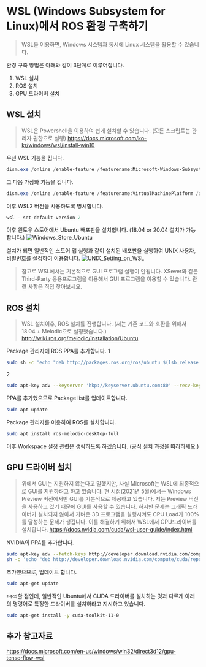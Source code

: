 # WSL (Windows Subsystem for Linux)에서 ROS 환경 구축하기
> WSL을 이용하면, Windows 시스템과 동시에 Linux 시스템을 활용할 수 있습니다.

환경 구축 방법은 아래와 같이 3단계로 이루어집니다.
1. WSL 설치
2. ROS 설치
3. GPU 드라이버 설치


## WSL 설치
> WSL은 Powershell을 이용하여 쉽게 설치할 수 있습니다. (모든 스크립트는 관리자 권한으로 실행)
> https://docs.microsoft.com/ko-kr/windows/wsl/install-win10

우선 WSL 기능을 킵니다.
```powershell
dism.exe /online /enable-feature /featurename:Microsoft-Windows-Subsystem-Linux /all /norestart
```

그 다음 가상화 기능을 킵니다.
```powershell
dism.exe /online /enable-feature /featurename:VirtualMachinePlatform /all /norestart
```

이후 WSL2 버전을 사용하도록 명시합니다.
```powershell
wsl --set-default-version 2
```

이후 윈도우 스토어에서 Ubuntu 배포판을 설치합니다. (18.04 or 20.04 설치가 가능합니다.)
![Windows_Store_Ubuntu](https://docs.microsoft.com/ko-kr/windows/wsl/media/store.png)

설치가 되면 일반적인 스토어 앱 실행과 같이 설치된 배포판을 실행하여 UNIX 사용자, 비밀번호를 설정하여 이용합니다.
![UNIX_Setting_on_WSL](https://docs.microsoft.com/ko-kr/windows/wsl/media/ubuntuinstall.png)

>참고로 WSL에서는 기본적으로 GUI 프로그램 실행이 안됩니다. XSever와 같은 Third-Party 응용프로그램을 이용해서 GUI 프로그램을 이용할 수 있습니다. 관련 사항은 직접 찾아보세요.

## ROS 설치
> WSL 설치이후, ROS 설치를 진행합니다.  (저는 기존 코드와 호환을 위해서 18.04 + Melodic으로 설정했습니다.)
> http://wiki.ros.org/melodic/Installation/Ubuntu 

Package 관리자에 ROS PPA를 추가합니다.
1
```bash
sudo sh -c 'echo "deb http://packages.ros.org/ros/ubuntu $(lsb_release -sc) main" > /etc/apt/sources.list.d/ros-latest.list'
```

2
```bash
sudo apt-key adv --keyserver 'hkp://keyserver.ubuntu.com:80' --recv-key C1CF6E31E6BADE8868B172B4F42ED6FBAB17C654
```

PPA를 추가했으므로 Package list를 업데이트합니다.
```bash
sudo apt update
```

Package 관리자를 이용하여 ROS를 설치합니다.
```bash
sudo apt install ros-melodic-desktop-full
```

이후 Workspace 설정 관련은 생략하도록 하겠습니다. (공식 설치 과정을 따라하세요.)

## GPU 드라이버 설치
> 위에서 GUI는 지원하지 않는다고 말했지만, 사실 Microsoft는 WSL에 최종적으로 GUI를 지원하려고 하고 있습니다. 현 시점(2021년 5월)에서는 Windows Preview 버전에서만 GUI를 기본적으로 제공하고 있습니다. 
> 저는 Preview 버전을 사용하고 있기 때문에 GUI를 사용할 수 있습니다. 하지만 문제는 그래픽 드라이버가 설치되지 않아서 가벼운 3D 프로그램을 실행시켜도 CPU Load가 100%를 달성하는 문제가 생깁니다.
> 이를 해결하기 위해서 WSL에서 GPU드라이버를 설치합니다.
> https://docs.nvidia.com/cuda/wsl-user-guide/index.html


NVIDIA의 PPA를 추가합니다.
```bash
sudo apt-key adv --fetch-keys http://developer.download.nvidia.com/compute/cuda/repos/ubuntu1804/x86_64/7fa2af80.pub
sh -c 'echo "deb http://developer.download.nvidia.com/compute/cuda/repos/ubuntu1804/x86_64 /" > /etc/apt/sources.list.d/cuda.list'
```

추가했으므로, 업데이트 합니다.
```bash
sudo apt-get update
```

`!주의`할 점인데, 일반적인 Ubuntu에서 CUDA 드라이버를 설치하는 것과 다르게 아래의 명령어로 특정한 드라이버를 설치하라고 지시하고 있습니다.
```bash
sudo apt-get install -y cuda-toolkit-11-0
```

## 추가 참고자료
https://docs.microsoft.com/en-us/windows/win32/direct3d12/gpu-tensorflow-wsl
